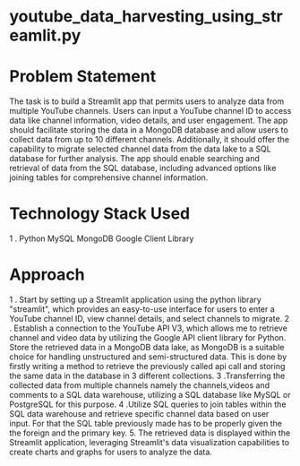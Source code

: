 # youtube_data_harvesting_using_streamlit.py

# Problem Statement
The task is to build a Streamlit app that permits users to analyze data from multiple YouTube channels. Users can input a YouTube channel ID to access data like channel information, video details, and user engagement. The app should facilitate storing the data in a MongoDB database and allow users to collect data from up to 10 different channels. Additionally, it should offer the capability to migrate selected channel data from the data lake to a SQL database for further analysis. The app should enable searching and retrieval of data from the SQL database, including advanced options like joining tables for comprehensive channel information.

# Technology Stack Used
1 . Python
MySQL
MongoDB
Google Client Library

# Approach

   1 . Start by setting up a Streamlit application using the python library "streamlit", which provides an easy-to-use interface for users to enter a YouTube channel ID, view channel details, and select channels to migrate.
   2 . Establish a connection to the YouTube API V3, which allows me to retrieve channel and video data by utilizing the Google API client library for Python.
Store the retrieved data in a MongoDB data lake, as MongoDB is a suitable choice for handling unstructured and semi-structured data. This is done by firstly writing a method to retrieve the previously called api call and storing the same data in the database in 3 different collections.
3 .Transferring the collected data from multiple channels namely the channels,videos and comments to a SQL data warehouse, utilizing a SQL database like MySQL or PostgreSQL for this purpose.
4 .Utilize SQL queries to join tables within the SQL data warehouse and retrieve specific channel data based on user input. For that the SQL table previously made has to be properly given the the foreign and the primary key.
5. The retrieved data is displayed within the Streamlit application, leveraging Streamlit's data visualization capabilities to create charts and graphs for users to analyze the data.
